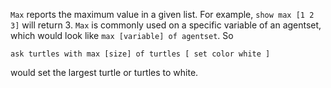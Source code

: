 `Max` reports the maximum value in a given list. For example, `show max [1 2 3]` will return 3. `Max` is commonly used on a specific variable of an agentset, which would look like `max [variable] of agentset`. So 

`ask turtles with max [size] of turtles [ set color white ]`

would set the largest turtle or turtles to white. 
